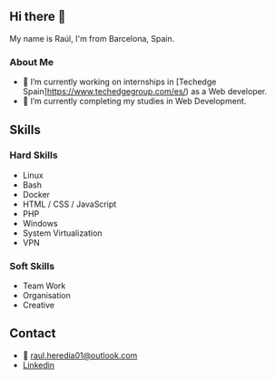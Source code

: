 ## Hi there 👋

My name is Raúl, I'm from Barcelona, Spain.

### About Me 
- 💼 I’m currently working on internships in [Techedge Spain]https://www.techedgegroup.com/es/) as a Web developer.
- 📖 I’m currently completing my studies in Web Development.

## Skills
### Hard Skills
- Linux       
- Bash        
- Docker              
- HTML / CSS / JavaScript
- PHP         
- Windows
- System Virtualization
- VPN 
### Soft Skills
- Team Work
- Organisation
- Creative
## Contact
- 📧 raul.heredia01@outlook.com
- [Linkedin](https://www.linkedin.com/in/raul-h/)
